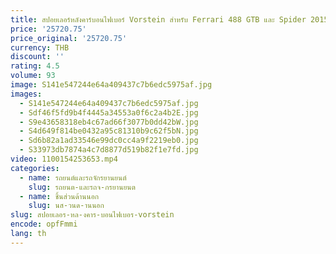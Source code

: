 ```yaml
---
title: สปอยเลอร์หลังคาร์บอนไฟเบอร์ Vorstein สําหรับ Ferrari 488 GTB และ Spider 2015-2018
price: '25720.75'
price_original: '25720.75'
currency: THB
discount: ''
rating: 4.5
volume: 93
image: S141e547244e64a409437c7b6edc5975af.jpg
images:
  - S141e547244e64a409437c7b6edc5975af.jpg
  - Sdf46f5fd9b4f4445a34553a0f6c2a4b2E.jpg
  - S9e43658318eb4c67ad66f3077b0dd42bW.jpg
  - S4d649f814be0432a95c81310b9c62f5bN.jpg
  - Sd6b82a1ad33546e99dc0cc4a9f2219eb0.jpg
  - S33973db7874a4c7d8877d519b82f1e7fd.jpg
video: 1100154253653.mp4
categories:
  - name: รถยนต์และรถจักรยานยนต์
    slug: รถยนต-และรถจ-กรยานยนต
  - name: ชิ้นส่วนด้านนอก
    slug: นส-วนด-านนอก
slug: สปอยเลอร-หล-งคาร-บอนไฟเบอร-vorstein
encode: opfFmmi
lang: th
---
```

  